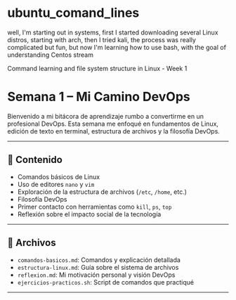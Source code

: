 # ubuntu_comand_lines
well, I'm starting out in systems, first I started downloading several Linux distros, starting with arch, then I tried kali, the process was really complicated but fun, but now I'm learning how to use bash, with the goal of understanding Centos stream

Command learning and file system structure in Linux - Week 1

# Semana 1 – Mi Camino DevOps

Bienvenido a mi bitácora de aprendizaje rumbo a convertirme en un profesional DevOps. Esta semana me enfoqué en fundamentos de Linux, edición de texto en terminal, estructura de archivos y la filosofía DevOps.

---

## 🧠 Contenido

- Comandos básicos de Linux
- Uso de editores `nano` y `vim`
- Exploración de la estructura de archivos (`/etc`, `/home`, etc.)
- Filosofía DevOps
- Primer contacto con herramientas como `kill`, `ps`, `top`
- Reflexión sobre el impacto social de la tecnología

---

## 📁 Archivos

- `comandos-basicos.md`: Comandos y explicación detallada
- `estructura-linux.md`: Guía sobre el sistema de archivos
- `reflexion.md`: Mi motivación personal y visión DevOps
- `ejercicios-practicos.sh`: Script de comandos que practiqué

---
